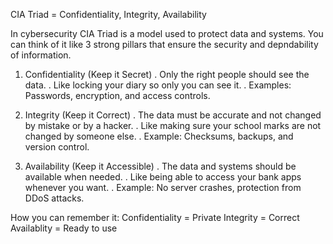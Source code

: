 CIA Triad = Confidentiality, Integrity, Availability

In cybersecurity CIA Triad is a model used to protect data and systems. You can think of it like 3 strong pillars that ensure the security and depndability of information. 

1. Confidentiality (Keep it Secret)
. Only the right people should see the data.
. Like locking your diary so only you can see it.
. Examples: Passwords, encryption, and access controls.

2. Integrity (Keep it Correct)
. The data must be accurate and not changed by mistake or by a hacker.
. Like making sure your school marks are not changed by someone else.
. Example: Checksums, backups, and version control.

3. Availability (Keep it Accessible)
. The data and systems should be available when needed.
. Like being able to access your bank apps whenever you want.
. Example: No server crashes, protection from DDoS attacks. 

How you can remember it: 
Confidentiality = Private
Integrity = Correct
Availablity = Ready to use 

